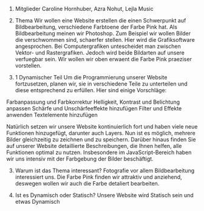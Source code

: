 1. Mitglieder
Caroline Hornhuber, Azra Nohut, Lejla Music


2. Thema
Wir wollen eine Website erstellen die einen Schwerpunkt auf Bildbearbeitung, verschiedene Farbtoene der Farbe Pink hat. 
Als Bildbearbeitung meinen wir Photoshop. Zum Beispiel wir wollen Bilder die verschwommen sind, schaerfer stellen. 
Hier wird die Grafiksoftware angesprochen. Bei Computergrafiken untescheidet man zwischen Vektor- und Rastergrafiken. 
Jedoch wird beide Bildarten auf unsere verfuegbar sein. 
Wir wollen wir oben erwaent die Farbe Pink praeziser vorstellen.

2. 1 Dynamischer Teil
Um die Programmierung unserer Website fortzusetzen, planen wir, sie in verschiedene Teile zu unterteilen und diese entsprechend zu erfüllen. 
Hier sind einige Vorschläge:

Farbanpassung und Farbkorrektur
Helligkeit, Kontrast und Belichtung anpassen
Schärfe und Unschärfeeffekte hinzufügen
Filter und Effekte anwenden
Textelemente hinzufügen 

Natürlich setzen wir unsere Website kontinuierlich fort und haben viele neue Funktionen hinzugefügt, darunter auch Layers. Nun ist es möglich, mehrere Bilder gleichzeitig zu zeichnen und zu speichern. Darüber hinaus finden Sie auf unserer Website detaillierte Beschreibungen, die Ihnen helfen, alle Funktionen optimal zu nutzen. Insbesondere im JavaScript-Bereich haben wir uns intensiv mit der Farbgebung der Bilder beschäftigt.

3. Warum ist das Thema interessant? 
Fotografie vor allem Bildbearbeitung interessiert uns. Die Farbe Pink finden wir attraktiv und anziehend, deswegen wollen wir auch die Farbe detaliert bearbeiten. 

4. Ist es Dynamisch oder Statisch?
Unsere Website wird Statisch sein und etwas Dynamisch

